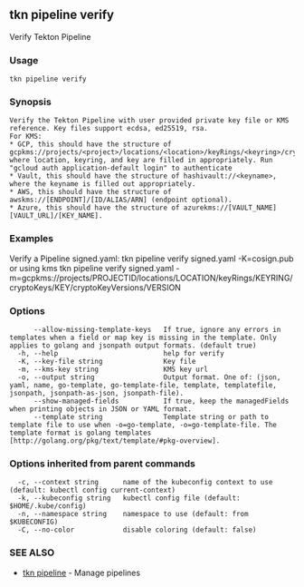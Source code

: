 ## tkn pipeline verify

Verify Tekton Pipeline

### Usage

```
tkn pipeline verify
```

### Synopsis


	Verify the Tekton Pipeline with user provided private key file or KMS reference. Key files support ecdsa, ed25519, rsa.
	For KMS:
	* GCP, this should have the structure of gcpkms://projects/<project>/locations/<location>/keyRings/<keyring>/cryptoKeys/<key> where location, keyring, and key are filled in appropriately. Run "gcloud auth application-default login" to authenticate
	* Vault, this should have the structure of hashivault://<keyname>, where the keyname is filled out appropriately.
	* AWS, this should have the structure of awskms://[ENDPOINT]/[ID/ALIAS/ARN] (endpoint optional).
	* Azure, this should have the structure of azurekms://[VAULT_NAME][VAULT_URL]/[KEY_NAME].

### Examples

Verify a Pipeline signed.yaml:
	tkn pipeline verify signed.yaml -K=cosign.pub
or using kms
	tkn pipeline verify signed.yaml -m=gcpkms://projects/PROJECTID/locations/LOCATION/keyRings/KEYRING/cryptoKeys/KEY/cryptoKeyVersions/VERSION

### Options

```
      --allow-missing-template-keys   If true, ignore any errors in templates when a field or map key is missing in the template. Only applies to golang and jsonpath output formats. (default true)
  -h, --help                          help for verify
  -K, --key-file string               Key file
  -m, --kms-key string                KMS key url
  -o, --output string                 Output format. One of: (json, yaml, name, go-template, go-template-file, template, templatefile, jsonpath, jsonpath-as-json, jsonpath-file).
      --show-managed-fields           If true, keep the managedFields when printing objects in JSON or YAML format.
      --template string               Template string or path to template file to use when -o=go-template, -o=go-template-file. The template format is golang templates [http://golang.org/pkg/text/template/#pkg-overview].
```

### Options inherited from parent commands

```
  -c, --context string      name of the kubeconfig context to use (default: kubectl config current-context)
  -k, --kubeconfig string   kubectl config file (default: $HOME/.kube/config)
  -n, --namespace string    namespace to use (default: from $KUBECONFIG)
  -C, --no-color            disable coloring (default: false)
```

### SEE ALSO

* [tkn pipeline](tkn_pipeline.md)	 - Manage pipelines

